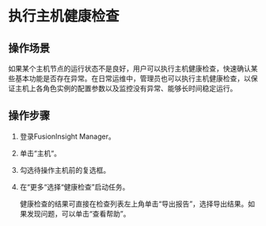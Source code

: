 # 执行主机健康检查<a name="admin_guide_000057"></a>

## 操作场景<a name="s3a6dc04b2b5543e3ac5ac42ea4fc71c1"></a>

如果某个主机节点的运行状态不是良好，用户可以执行主机健康检查，快速确认某些基本功能是否存在异常。在日常运维中，管理员也可以执行主机健康检查，以保证主机上各角色实例的配置参数以及监控没有异常、能够长时间稳定运行。

## 操作步骤<a name="section1280211164120"></a>

1.  登录FusionInsight Manager。
2.  单击“主机“。
3.  勾选待操作主机前的复选框。
4.  在“更多“选择“健康检查”启动任务。

    健康检查的结果可直接在检查列表左上角单击“导出报告”，选择导出结果。如果发现问题，可以单击“查看帮助”。


